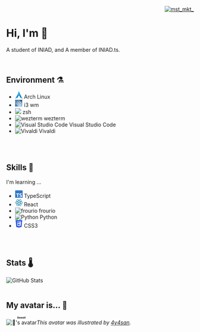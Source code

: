 <div>
    <p align='right'>
        <a href="https://twitter.com/mst_mkt_" target="blank">
            <img src="https://img.shields.io/twitter/follow/mst_mkt_?logo=twitter&style=flat-square" alt="mst_mkt_" />
        </a>
    </p>
    <h1>
        Hi, I'm 🧶
    </h1>
    <p>A student of INIAD, and A member of INIAD.ts.</p>
</div>
<br>

## Environment ⚗️

- <img width='20px' alt='ArchLinux' src='./assets/archlinux.svg' />  Arch Linux
- <img width='20px' alt='i3 window manager' src='./assets/i3.svg' /> i3 wm
- <img width='20px' aly='zsh' src='https://www.zsh.org/color_vertical_icon.png' /> zsh
- <img width='20px' alt='wezterm' src='https://wezfurlong.org/wezterm/favicon.svg' /> wezterm
- <img width='20px' alt='Visual Studio Code' src='https://code.visualstudio.com/assets/images/code-stable.png' /> Visual Studio Code
- <img width='20px' alt='Vivaldi' src='https://vivaldi.com/wp-content/themes/vivaldicom-theme/img/press/icons/viv_icon.png' /> Vivaldi
<br>
<br>

## Skills 🍹
I'm learning ...
- <img width='20px' alt='TypeScript' src='./assets/typescript.svg' /> TypeScript
- <img width='20px' alt='React' src='./assets/react.svg'> React
- <img width='20px' alt='frourio' src='https://frourio.com/img/logo.svg'> frourio
- <img width='20px' alt='Python' src='https://s3.dualstack.us-east-2.amazonaws.com/pythondotorg-assets/media/files/python-logo-only.svg'> Python
- <img width='20px' alt='CSS3' src='./assets/css3.svg'> CSS3
<br>
<br>

## Stats 🌡️

![GitHub Stats](https://github-readme-stats.vercel.app/api?username=mst-mkt&count_private=true&show_icons=true&theme=graywhite)
<br>
<br>

## My avatar is... 🎨
<ruby>
    <img width='36px' alt="🧶's avatar" src='https://github.com/mst-mkt.png' />
    <rp>(</rp>
    <rt>
        <i>
            <b>kawaii</b>
        </i>
    </rt>
    <rp>)</rp>
</ruby>
<i>This avatar was illustrated by <a href='https;//twitter.com/4y4san'>4y4san</a>.</i>
